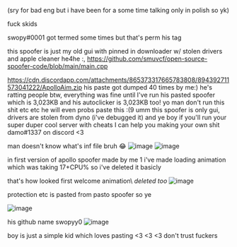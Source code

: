 (sry for bad eng but i have been for a some time talking only in polish so yk)

fuck skids

swopy#0001 got termed some times but that's perm his tag

this spoofer is just my old gui with pinned in downloader w/ stolen drivers and apple cleaner he4he :, 
https://github.com/smuvcf/open-source-spoofer-code/blob/main/main.cpp

https://cdn.discordapp.com/attachments/865373317665783808/894392711573041222/ApolloAim.zip
his paste got dumped 40 times by me:)
he's ratting people btw, everything was fine until I've run his pasted spoofer which is 3,023KB and his autoclicker is 3,023KB too!
yo man don't run this shit etc etc he will even probs paste this :(9
umm this spoofer is only gui, drivers are stolen from dyno (i've debugged it) and ye
boy if you'll run your super duper cool server with cheats I can help you making your own shit damo#1337 on discord <3


man doesn't know what's inf file bruh 😂
![image](https://user-images.githubusercontent.com/84600992/136614818-18ce948f-d476-4783-afb5-be852766e0fb.png)
![image](https://user-images.githubusercontent.com/84600992/136615244-353d3a04-342c-4aaf-aea2-0ac08ededd95.png)


in first version of apollo spoofer made by me 1
i've made loading animation which was taking 17+CPU% so i've deleted it basicly

that's how looked first welcome animation\ *deleted too*
![image](https://user-images.githubusercontent.com/84600992/136615480-40a27aaa-3cc7-4ccf-9da3-f8d470565b76.png)

protection etc is pasted from pasto spoofer so ye

![image](https://user-images.githubusercontent.com/84600992/136615515-fb034824-56ed-433b-916d-24ecbdea2799.png)



his github name swopyy0
![image](https://user-images.githubusercontent.com/84600992/136615565-b26463f3-895c-4850-bc8e-a3e9f9440842.png)




boy is just a simple kid which loves pasting <3 <3 <3 don't trust fuckers
